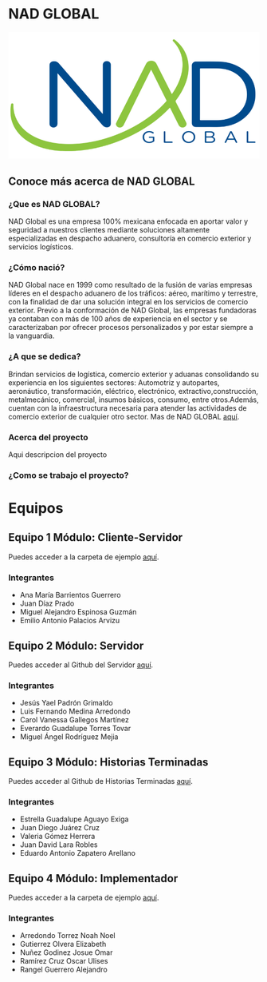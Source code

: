 # NAD GLOBAL
![Logo de la empresa](https://github.com/xRaiderKing/NAD-GLOBAL/blob/main/logonadglobal.png)

## Conoce más acerca de NAD GLOBAL
### ¿Que es NAD GLOBAL?
NAD Global es una empresa 100% mexicana enfocada en aportar valor y seguridad a nuestros clientes mediante soluciones altamente especializadas en despacho aduanero, consultoría en comercio exterior y servicios logísticos.
### ¿Cómo nació?
NAD Global nace en 1999 como resultado de la fusión de varias empresas líderes en el despacho aduanero de los tráficos: aéreo, marítimo y terrestre, con la finalidad de dar una solución integral en los servicios de comercio exterior.
Previo a la conformación de NAD Global, las empresas fundadoras ya contaban con más de 100 años de experiencia en el sector y se caracterizaban por ofrecer procesos personalizados y por estar siempre a la vanguardia.
### ¿A que se dedica?
Brindan servicios de logística, comercio exterior y aduanas consolidando su experiencia en los siguientes sectores:
Automotriz y autopartes, aeronáutico, transformación, eléctrico, electrónico, extractivo,construcción, metalmecánico, comercial, insumos básicos, consumo, entre otros.Además, cuentan con la infraestructura necesaria para atender las actividades de comercio exterior de cualquier otro sector.
Mas de NAD GLOBAL [aquí](https://www.nadglobal.com).

### Acerca del proyecto
Aqui descripcion del proyecto

### ¿Como se trabajo el proyecto?

# Equipos
## Equipo 1 Módulo: Cliente-Servidor
Puedes acceder a la carpeta de ejemplo [aquí](https://github.com/danonino25/Modulo-Cliente-Servidor).
### Integrantes
* Ana María Barrientos Guerrero
* Juan Díaz Prado
* Miguel Alejandro Espinosa Guzmán
* Emilio Antonio Palacios Arvizu

## Equipo 2 Módulo: Servidor
Puedes acceder al Github del Servidor [aquí](https://github.com/zFerchou/Modulo-Servidor).
### Integrantes
* Jesús Yael Padrón Grimaldo
* Luis Fernando Medina Arredondo
* Carol Vanessa Gallegos Martínez
* Everardo Guadalupe Torres Tovar
* Miguel Ángel Rodríguez Mejia

## Equipo 3 Módulo: Historias Terminadas
Puedes acceder al Github de Historias Terminadas [aquí](https://github.com/EstrellaAE/Modulo-Historias-Terminadas).
### Integrantes
* Estrella Guadalupe Aguayo Exiga
* Juan Diego Juárez Cruz
* Valeria Gómez Herrera
* Juan David Lara Robles
* Eduardo Antonio Zapatero Arellano

## Equipo 4 Módulo: Implementador
Puedes acceder a la carpeta de ejemplo [aquí](https://github.com/elizabethgutierrez27/Modulo-Implementador.git).
### Integrantes
* Arredondo Torrez Noah Noel
* Gutierrez Olvera Elizabeth
* Nuñez Godinez Josue Omar
* Ramírez Cruz Oscar Ulises
* Rangel Guerrero Alejandro

